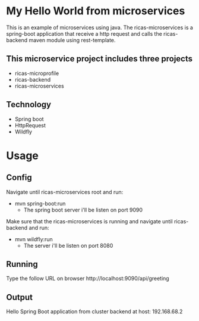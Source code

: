 # My Hello World from microservices

This is an example of microservices using java. The ricas-microservices is a spring-boot application that receive a http request and calls the ricas-backend maven module using rest-template.

## This microservice project includes three projects
- ricas-microprofile
- ricas-backend
- ricas-microservices

## Technology
- Spring boot
- HttpRequest
- Wildfly

# Usage
## Config
Navigate until ricas-microservices root and run:
- mvn spring-boot:run
  - The spring boot server i'll be listen on port 9090
  
Make sure that the ricas-microservices is running and navigate until ricas-backend and run: 
- mvn wildfly:run
  - The server i'll be listen on port 8080

## Running
Type the follow URL on browser
http://localhost:9090/api/greeting

## Output
Hello Spring Boot application from cluster backend at host: 192.168.68.2
